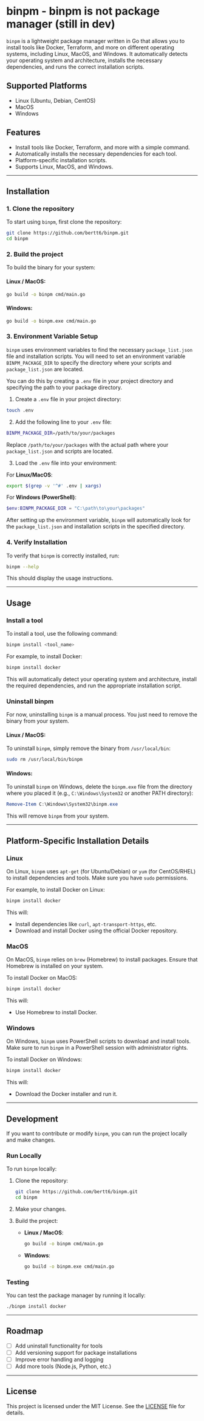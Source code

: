 # binpm - binpm is not package manager (still in dev)

`binpm` is a lightweight package manager written in Go that allows you to install tools like Docker, Terraform, and more on different operating systems, including Linux, MacOS, and Windows. It automatically detects your operating system and architecture, installs the necessary dependencies, and runs the correct installation scripts.

## Supported Platforms
- Linux (Ubuntu, Debian, CentOS)
- MacOS
- Windows

## Features
- Install tools like Docker, Terraform, and more with a simple command.
- Automatically installs the necessary dependencies for each tool.
- Platform-specific installation scripts.
- Supports Linux, MacOS, and Windows.

---

## Installation

### 1. Clone the repository

To start using `binpm`, first clone the repository:

```bash
git clone https://github.com/bertt6/binpm.git
cd binpm
```

### 2. Build the project

To build the binary for your system:

#### Linux / MacOS:

```bash
go build -o binpm cmd/main.go
```

#### Windows:

```bash
go build -o binpm.exe cmd/main.go
```

### 3. Environment Variable Setup

`binpm` uses environment variables to find the necessary `package_list.json` file and installation scripts. You will need to set an environment variable `BINPM_PACKAGE_DIR` to specify the directory where your scripts and `package_list.json` are located.

You can do this by creating a `.env` file in your project directory and specifying the path to your package directory.

1. Create a `.env` file in your project directory:

```bash
touch .env
```

2. Add the following line to your `.env` file:

```bash
BINPM_PACKAGE_DIR=/path/to/your/packages
```

Replace `/path/to/your/packages` with the actual path where your `package_list.json` and scripts are located.

3. Load the `.env` file into your environment:

For **Linux/MacOS**:

```bash
export $(grep -v '^#' .env | xargs)
```

For **Windows (PowerShell)**:

```powershell
$env:BINPM_PACKAGE_DIR = "C:\path\to\your\packages"
```

After setting up the environment variable, `binpm` will automatically look for the `package_list.json` and installation scripts in the specified directory.

### 4. Verify Installation

To verify that `binpm` is correctly installed, run:

```bash
binpm --help
```

This should display the usage instructions.

---

## Usage

### Install a tool

To install a tool, use the following command:

```bash
binpm install <tool_name>
```

For example, to install Docker:

```bash
binpm install docker
```

This will automatically detect your operating system and architecture, install the required dependencies, and run the appropriate installation script.

### Uninstall binpm

For now, uninstalling `binpm` is a manual process. You just need to remove the binary from your system.

#### Linux / MacOS:

To uninstall `binpm`, simply remove the binary from `/usr/local/bin`:

```bash
sudo rm /usr/local/bin/binpm
```

#### Windows:

To uninstall `binpm` on Windows, delete the `binpm.exe` file from the directory where you placed it (e.g., `C:\Windows\System32` or another PATH directory):

```powershell
Remove-Item C:\Windows\System32\binpm.exe
```

This will remove `binpm` from your system.

---

## Platform-Specific Installation Details

### Linux

On Linux, `binpm` uses `apt-get` (for Ubuntu/Debian) or `yum` (for CentOS/RHEL) to install dependencies and tools. Make sure you have `sudo` permissions.

For example, to install Docker on Linux:

```bash
binpm install docker
```

This will:
- Install dependencies like `curl`, `apt-transport-https`, etc.
- Download and install Docker using the official Docker repository.

### MacOS

On MacOS, `binpm` relies on `brew` (Homebrew) to install packages. Ensure that Homebrew is installed on your system.

To install Docker on MacOS:

```bash
binpm install docker
```

This will:
- Use Homebrew to install Docker.

### Windows

On Windows, `binpm` uses PowerShell scripts to download and install tools. Make sure to run `binpm` in a PowerShell session with administrator rights.

To install Docker on Windows:

```bash
binpm install docker
```

This will:
- Download the Docker installer and run it.

---

## Development

If you want to contribute or modify `binpm`, you can run the project locally and make changes.

### Run Locally

To run `binpm` locally:

1. Clone the repository:
   ```bash
   git clone https://github.com/bertt6/binpm.git
   cd binpm
   ```

2. Make your changes.

3. Build the project:
   - **Linux / MacOS**:
     ```bash
     go build -o binpm cmd/main.go
     ```
   - **Windows**:
     ```bash
     go build -o binpm.exe cmd/main.go
     ```

### Testing

You can test the package manager by running it locally:

```bash
./binpm install docker
```

---

## Roadmap

- [ ] Add uninstall functionality for tools
- [ ] Add versioning support for package installations
- [ ] Improve error handling and logging
- [ ] Add more tools (Node.js, Python, etc.)

---

## License

This project is licensed under the MIT License. See the [LICENSE](LICENSE) file for details.